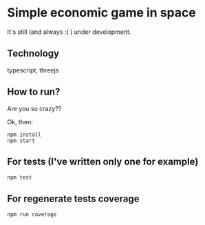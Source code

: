 # Simple economic game in space

It's still (and always :( ) under development.

## Technology

typescript, threejs

## How to run?

Are you so crazy??

Ok, then:

```
npm install
npm start
```

## For tests (I've written only one for example)

```
npm test
```

## For regenerate tests coverage

```
npm run coverage
```